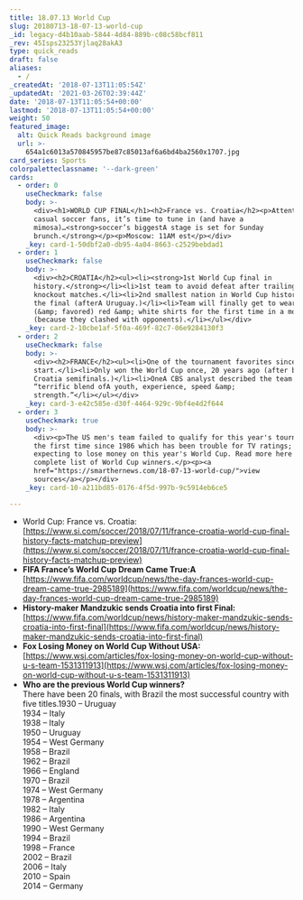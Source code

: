 ```yaml
---
title: 18.07.13 World Cup
slug: 20180713-18-07-13-world-cup
_id: legacy-d4b10aab-5844-4d84-889b-c08c58bcf811
_rev: 45Isps23253Yjlaq28akA3
type: quick_reads
draft: false
aliases:
  - /
_createdAt: '2018-07-13T11:05:54Z'
_updatedAt: '2021-03-26T02:39:44Z'
date: '2018-07-13T11:05:54+00:00'
lastmod: '2018-07-13T11:05:54+00:00'
weight: 50
featured_image:
  alt: Quick Reads background image
  url: >-
    654a1c6013a570845957be87c85013af6a6bd4ba2560x1707.jpg
card_series: Sports
colorpaletteclassname: '--dark-green'
cards:
  - order: 0
    useCheckmark: false
    body: >-
      <div><h1>WORLD CUP FINAL</h1><h2>France vs. Croatia</h2><p>Attention
      casual soccer fans, it’s time to tune in (and have a
      mimosa)…<strong>soccer’s biggestA stage is set for Sunday
      brunch.</strong></p><p>Moscow: 11AM est</p></div>
    _key: card-1-50dbf2a0-db95-4a04-8663-c2529bebdad1
  - order: 1
    useCheckmark: false
    body: >-
      <div><h2>CROATIA</h2><ul><li><strong>1st World Cup final in
      history.</strong></li><li>1st team to avoid defeat after trailing in three
      knockout matches.</li><li>2nd smallest nation in World Cup history to make
      the final (afterA Uruguay.)</li><li>Team will finally get to wearA famed
      (&amp; favored) red &amp; white shirts for the first time in a month
      (because they clashed with opponents).</li></ul></div>
    _key: card-2-10cbe1af-5f0a-469f-82c7-06e9284130f3
  - order: 2
    useCheckmark: false
    body: >-
      <div><h2>FRANCE</h2><ul><li>One of the tournament favorites since the
      start.</li><li>Only won the World Cup once, 20 years ago (after beating
      Croatia semifinals.)</li><li>OneA CBS analyst described the team as a
      “terrific blend ofA youth, experience, speed &amp;
      strength.”</li></ul></div>
    _key: card-3-e42c585e-d30f-4464-929c-9bf4e4d2f644
  - order: 3
    useCheckmark: true
    body: >-
      <div><p>The US men's team failed to qualify for this year's tournament for
      the first time since 1986 which has been trouble for TV ratings; Fox is
      expecting to lose money on this year's World Cup. Read more here &amp; see
      complete list of World Cup winners.</p><p><a
      href="https://smarthernews.com/18-07-13-world-cup/">view
      sources</a></p></div>
    _key: card-10-a211bd85-0176-4f5d-997b-9c5914eb6ce5

---
```

* World Cup: France vs. Croatia:  
[https://www.si.com/soccer/2018/07/11/france-croatia-world-cup-final-history-facts-matchup-preview](https://www.si.com/soccer/2018/07/11/france-croatia-world-cup-final-history-facts-matchup-preview)
* **FIFA France’s World Cup Dream Came True:A**  
[https://www.fifa.com/worldcup/news/the-day-frances-world-cup-dream-came-true-2985189](https://www.fifa.com/worldcup/news/the-day-frances-world-cup-dream-came-true-2985189)
* **History-maker Mandzukic sends Croatia into first Final:**  
[https://www.fifa.com/worldcup/news/history-maker-mandzukic-sends-croatia-into-first-final](https://www.fifa.com/worldcup/news/history-maker-mandzukic-sends-croatia-into-first-final)
* **Fox Losing Money on World Cup Without USA:**  
[https://www.wsj.com/articles/fox-losing-money-on-world-cup-without-u-s-team-1531311913](https://www.wsj.com/articles/fox-losing-money-on-world-cup-without-u-s-team-1531311913)
* **Who are the previous World Cup winners?**  
There have been 20 finals, with Brazil the most successful country with five titles.1930 – Uruguay  
1934 – Italy  
1938 – Italy  
1950 – Uruguay  
1954 – West Germany  
1958 – Brazil  
1962 – Brazil  
1966 – England  
1970 – Brazil  
1974 – West Germany  
1978 – Argentina  
1982 – Italy  
1986 – Argentina  
1990 – West Germany  
1994 – Brazil  
1998 – France  
2002 – Brazil  
2006 – Italy  
2010 – Spain  
2014 – Germany